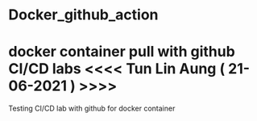 # Docker_github_action
docker container pull with github CI/CD labs                    <<<< Tun Lin Aung ( 21-06-2021 ) >>>>
==================================================
Testing CI/CD lab with github for docker container
```DFpwes
